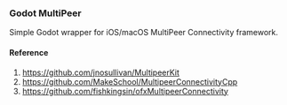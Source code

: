 ### Godot MultiPeer

Simple Godot wrapper for iOS/macOS MultiPeer Connectivity framework.


#### Reference

  1. https://github.com/jnosullivan/MultipeerKit
  2. https://github.com/MakeSchool/MultipeerConnectivityCpp
  3. https://github.com/fishkingsin/ofxMultipeerConnectivity
